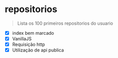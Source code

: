 # repositorios
>Lista os 100 primeiros repositorios do usuario

- [x] index bem marcado
- [x] VanillaJS
- [x] Requisição http
- [x] Utilização de api publica

